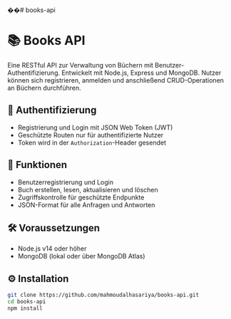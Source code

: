 ��#   b o o k s - a p i 
# 📚 Books API

Eine RESTful API zur Verwaltung von Büchern mit Benutzer-Authentifizierung. Entwickelt mit Node.js, Express und MongoDB. Nutzer können sich registrieren, anmelden und anschließend CRUD-Operationen an Büchern durchführen.

## 🔐 Authentifizierung

- Registrierung und Login mit JSON Web Token (JWT)
- Geschützte Routen nur für authentifizierte Nutzer
- Token wird in der `Authorization`-Header gesendet

## 🚀 Funktionen

- Benutzerregistrierung und Login
- Buch erstellen, lesen, aktualisieren und löschen
- Zugriffskontrolle für geschützte Endpunkte
- JSON-Format für alle Anfragen und Antworten

## 🛠️ Voraussetzungen

- Node.js v14 oder höher
- MongoDB (lokal oder über MongoDB Atlas)

## ⚙️ Installation

```bash
git clone https://github.com/mahmoudalhasariya/books-api.git
cd books-api
npm install

 
 
